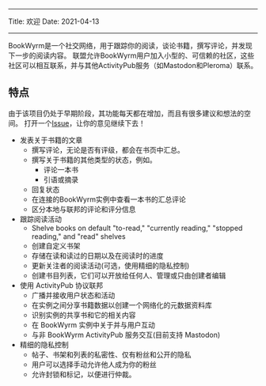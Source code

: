 - - -
Title: 欢迎 Date: 2021-04-13
- - -

BookWyrm是一个社交网络，用于跟踪你的阅读，谈论书籍，撰写评论，并发现下一步的阅读内容。 联盟允许BookWyrm用户加入小型的、可信赖的社区，这些社区可以相互联系，并与其他ActivityPub服务（如Mastodon和Pleroma）联系。

## 特点
由于该项目仍处于早期阶段，其功能每天都在增加，而且有很多建议和想法的空间。 打开一个[Issue](https://github.com/bookwyrm-social/bookwyrm/issues)，让你的意见继续下去！

- 发表关于书籍的文章
    - 撰写评论，无论是否有评级，都会在书页中汇总。
    - 撰写关于书籍的其他类型的状态，例如。
        - 评论一本书
        - 引语或摘录
    - 回复状态
    - 在连接的BookWyrm实例中查看一本书的汇总评论
    - 区分本地与联邦的评论和评分信息
- 跟踪阅读活动
    - Shelve books on default "to-read," "currently reading," "stopped reading," and "read" shelves
    - 创建自定义书架
    - 存储在读和读过的日期以及在阅读时的进度
    - 更新关注者的阅读活动(可选，使用精细的隐私控制)
    - 创建书目列表，它们可以开放给任何人、管理或只由创建者编辑
- 使用 ActivityPub 协议联邦
    - 广播并接收用户状态和活动
    - 在实例之间分享书籍数据以创建一个网络化的元数据资料库
    - 识别实例的共享书和它的相关内容
    - 在 BookWyrm 实例中关于并与用户互动
    - 与非 BookWyrm ActivityPub 服务交互(目前支持 Mastodon)
- 精细的隐私控制
    - 帖子、书架和列表的私密性、仅有粉丝和公开的隐私
    - 用户可以选择手动允许他人成为你的粉丝
    - 允许封锁和标记，以便进行仲裁。
